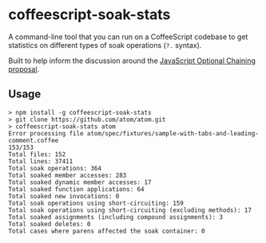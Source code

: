# coffeescript-soak-stats

A command-line tool that you can run on a CoffeeScript codebase to get
statistics on different types of soak operations (`?.` syntax).

Built to help inform the discussion around the
[JavaScript Optional Chaining proposal](https://github.com/tc39/proposal-optional-chaining).

## Usage

```
> npm install -g coffeescript-soak-stats
> git clone https://github.com/atom/atom.git
> coffeescript-soak-stats atom
Error processing file atom/spec/fixtures/sample-with-tabs-and-leading-comment.coffee
153/153
Total files: 152
Total lines: 37411
Total soak operations: 364
Total soaked member accesses: 283
Total soaked dynamic member accesses: 17
Total soaked function applications: 64
Total soaked new invocations: 0
Total soak operations using short-circuiting: 159
Total soak operations using short-circuiting (excluding methods): 17
Total soaked assignments (including compound assignments): 3
Total soaked deletes: 0
Total cases where parens affected the soak container: 0
```
